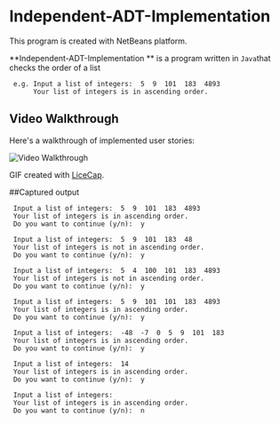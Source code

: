 # Independent-ADT-Implementation

This program is created with NetBeans platform. 

**Independent-ADT-Implementation ** is a program written in `Java`that checks the order of a list 

     e.g. Input a list of integers:  5  9  101  183  4893
          Your list of integers is in ascending order.
     

## Video Walkthrough 

Here's a walkthrough of implemented user stories:

<img src='http://i.imgur.com/Qvosycd.gif' title='Video Walkthrough' width='' alt='Video Walkthrough' />

GIF created with [LiceCap](http://www.cockos.com/licecap/).

##Captured output

     Input a list of integers:  5  9  101  183  4893
     Your list of integers is in ascending order.
     Do you want to continue (y/n):  y

     Input a list of integers:  5  9  101  183  48
     Your list of integers is not in ascending order.
     Do you want to continue (y/n):  y
     
     Input a list of integers:  5  4  100  101  183  4893
     Your list of integers is not in ascending order.
     Do you want to continue (y/n):  y
     
     Input a list of integers:  5  9  101  101  183  4893
     Your list of integers is in ascending order.
     Do you want to continue (y/n):  y
     
     Input a list of integers:  -48  -7  0  5  9  101  183
     Your list of integers is in ascending order.
     Do you want to continue (y/n):  y
     
     Input a list of integers:  14
     Your list of integers is in ascending order.
     Do you want to continue (y/n):  y
     
     Input a list of integers: 
     Your list of integers is in ascending order.
     Do you want to continue (y/n):  n

